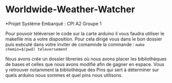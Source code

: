 # Worldwide-Weather-Watcher

*Projet Système Embarqué : CPI A2 Groupe 1

Pour pouvoir téléverser le code sur la carte arduino il vous faudra utiliser le makefile mis a votre disposition.
Pour cela dirigé vous dans le bon dossier puis exécuté dans votre inviter de comamnde la commande : `make chemin=$(pwd) televersement`

Nous avons crée un dossier libreries où nous avons placer les bibliothèques de bases et celles que nous avons modifié afin de gagner en espace.
Vous y retrouver notamment la bibliothèque des Pins qui sert à déterminer sur quels arduino nous sommes et quel pins nous utilisons.

